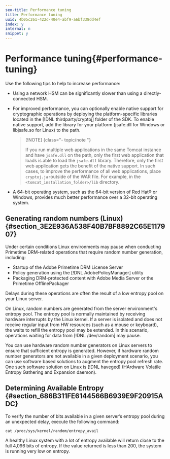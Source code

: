 ```yaml
---
seo-title: Performance tuning
title: Performance tuning
uuid: 4b05c261-422d-40e4-abf9-a6bf338dd4ef
index: y
internal: n
snippet: y
---
```


# Performance tuning{#performance-tuning}

Use the following tips to help to increase performance:

* Using a network HSM can be significantly slower than using a directly-connected HSM. 
* For improved performance, you can optionally enable native support for cryptographic operations by deploying the platform-specific libraries located in the [!DNL thirdparty/cryptoj] folder of the SDK. To enable native support, add the library for your platform (jsafe.dll for Windows or libjsafe.so for Linux) to the path. 

  >[!NOTE] {class="- topic/note "}
  >
  >If you run multiple web applications in the same Tomcat instance and have `jsafe.dll` on the path, only the first web application that loads is able to load the `jsafe.dll` library. Therefore, only the first web application gets the benefit of the native support. In such cases, to improve the performance of all web applications, place `cryptoj.jar`outside of the WAR file. For example, in the `<tomcat_installation_folder>/lib` directory.

* A 64-bit operating system, such as the 64-bit version of Red Hat® or Windows, provides much better performance over a 32-bit operating system.

## Generating random numbers (Linux) {#section_3E2E936A538F40B7BF8892C65E117907}

Under certain conditions Linux environments may pause when conducting Primetime DRM-related operations that require random number generation, including:

* Startup of the Adobe Primetime DRM License Server 
* Policy generation using the [!DNL AdobePolicyManager] utility 
* Packaging DRM-protected content with Adobe Media Server or the Primetime OfflinePackager

Delays during these operations are often the result of a low entropy pool on your Linux server.

On Linux, random numbers are generated from the server environment's entropy pool. The entropy pool is normally maintained by receiving hardware interrupts by the Linux kernel. If a server is isolated and does not receive regular input from HW resources (such as a mouse or keyboard), the waits to refill the entropy pool may be extended. In this scenario, operations waiting for data from [!DNL /dev/random] may pause.

You can use hardware random number generators on Linux servers to ensure that sufficient entropy is generated. However, if hardware random number generators are not available in a given deployment scenario, you can use software based solutions to augment the entropy pool refresh rate. One such software solution on Linux is [!DNL haveged] (HArdware Volatile Entropy Gathering and Expansion daemon).

## Determining Available Entropy {#section_686B311FE6144566B6939E9F20915ADC}

To verify the number of bits available in a given server’s entropy pool during an unexpected delay, execute the following command: 

```
cat /proc/sys/kernel/random/entropy_avail 
```

A healthy Linux system with a lot of entropy available will return close to the full 4,096 bits of entropy. If the value returned is less than 200, the system is running very low on entropy. 

